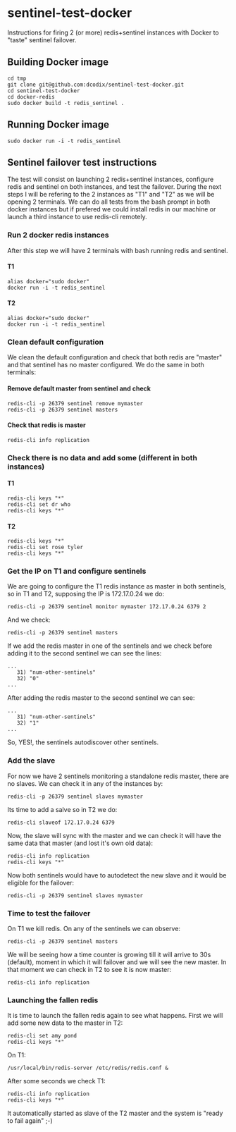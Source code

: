 # sentinel-test-docker

Instructions for firing 2 (or more) redis+sentinel instances with Docker to "taste" sentinel failover.

## Building Docker image
```
cd tmp
git clone git@github.com:dcodix/sentinel-test-docker.git
cd sentinel-test-docker
cd docker-redis
sudo docker build -t redis_sentinel .
```

## Running Docker image
```
sudo docker run -i -t redis_sentinel
```

## Sentinel failover test instructions

The test will consist on launching 2 redis+sentinel instances, configure redis and sentinel on both instances, and test the failover.
During the next steps I will be refering to the 2 instances as "T1" and "T2" as we will be opening 2 terminals.
We can do all tests from the bash prompt in both docker instances but if prefered we could install redis in our machine or launch a third instance to use redis-cli remotely.

### Run 2 docker redis instances
After this step we will have 2 terminals with bash running redis and sentinel.
#### T1
```
alias docker="sudo docker"
docker run -i -t redis_sentinel
```
#### T2
```
alias docker="sudo docker"
docker run -i -t redis_sentinel
```

### Clean default configuration
We clean the default configuration and check that both redis are "master" and that sentinel has no master configured.
We do the same in both terminals:
#### Remove default master from sentinel and check
```
redis-cli -p 26379 sentinel remove mymaster
redis-cli -p 26379 sentinel masters
```

#### Check that redis is master
```
redis-cli info replication
```

### Check there is no data and add some (different in both instances)
#### T1
```
redis-cli keys "*"
redis-cli set dr who
redis-cli keys "*"
```
#### T2
```
redis-cli keys "*"
redis-cli set rose tyler
redis-cli keys "*"
```

### Get the IP on T1 and configure sentinels
We are going to configure the T1 redis instance as master in both sentinels, so in T1 and T2, supposing the IP is 172.17.0.24 we do:
```
redis-cli -p 26379 sentinel monitor mymaster 172.17.0.24 6379 2
```
And we check:
```
redis-cli -p 26379 sentinel masters
```
If we add the redis master in one of the sentinels and we check before adding it to the second sentinel we can see the lines:
```
...
   31) "num-other-sentinels"
   32) "0"
...
```
After adding the redis master to the second sentinel we can see:
```
...
   31) "num-other-sentinels"
   32) "1"
...
```
So, YES!, the sentinels autodiscover other sentinels.

### Add the slave
For now we have 2 sentinels monitoring a standalone redis master, there are no slaves. We can check it in any of the instances by:
```
redis-cli -p 26379 sentinel slaves mymaster
```
Its time to add a salve so in T2 we do:
```
redis-cli slaveof 172.17.0.24 6379
```
Now, the slave will sync with the master and we can check it will have the same data that master (and lost it's own old data):
```
redis-cli info replication
redis-cli keys "*"
```
Now both sentinels would have to autodetect the new slave and it would be eligible for the failover:
```
redis-cli -p 26379 sentinel slaves mymaster
```

### Time to test the failover
On T1 we kill redis.
On any of the sentinels we can observe:
```
redis-cli -p 26379 sentinel masters
```
We will be seeing how a time counter is growing till it will arrive to 30s (default), moment in which it will failover and we will see the new master. In that moment we can check in T2 to see it is now master:
```
redis-cli info replication
```

### Launching the fallen redis
It is time to launch the fallen redis again to see what happens.
First we will add some new data to the master in T2:
```
redis-cli set amy pond
redis-cli keys "*"
```
On T1:
```
/usr/local/bin/redis-server /etc/redis/redis.conf &
```
After some seconds we check T1:
```
redis-cli info replication
redis-cli keys "*"
```
It automatically started as slave of the T2 master and the system is "ready to fail again" ;-)

